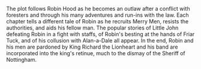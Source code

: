  The plot follows Robin Hood as he becomes an outlaw after a conflict with foresters and through his many adventures and run-ins with the law. Each chapter tells a different tale of Robin as he recruits Merry Men, resists the authorities, and aids his fellow man. The popular stories of Little John defeating Robin in a fight with staffs, of Robin's besting at the hands of Friar Tuck, and of his collusion with Alan-a-Dale all appear. In the end, Robin and his men are pardoned by King Richard the Lionheart and his band are incorporated into the king's retinue, much to the dismay of the Sheriff of Nottingham.